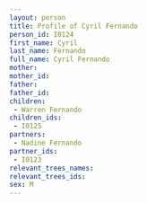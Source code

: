 ```yaml
---
layout: person
title: Profile of Cyril Fernando
person_id: I0124
first_name: Cyril
last_name: Fernando
full_name: Cyril Fernando
mother: 
mother_id: 
father: 
father_id: 
children:
 - Warren Fernando
children_ids:
 - I0125
partners:
 - Nadine Fernando
partner_ids:
 - I0123
relevant_trees_names:
relevant_trees_ids:
sex: M
---
```


